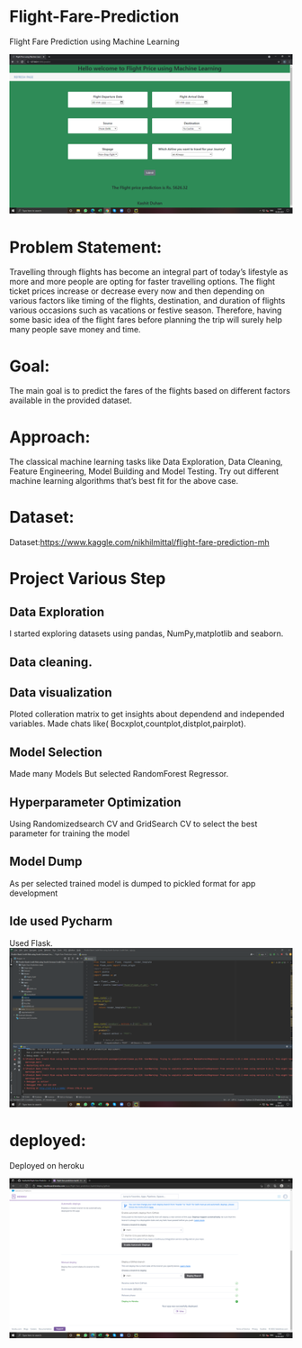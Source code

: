 # Flight-Fare-Prediction
Flight Fare Prediction using Machine Learning

![name-of-you-image](https://github.com/HeyKashit/Flight-Fare-Prediction/blob/main/Screenshots/Local%20Host%20.png)

# Problem Statement:
Travelling through flights has become an integral part of today’s lifestyle as more and
more people are opting for faster travelling options. The flight ticket prices increase or
decrease every now and then depending on various factors like timing of the flights,
destination, and duration of flights various occasions such as vacations or festive
season. Therefore, having some basic idea of the flight fares before planning the trip will
surely help many people save money and time.

# Goal:
The main goal is to predict the fares of the flights based on different factors available in
the provided dataset.

# Approach:
The classical machine learning tasks like Data Exploration, Data Cleaning,
Feature Engineering, Model Building and Model Testing. Try out different machine
learning algorithms that’s best fit for the above case.

# Dataset:
Dataset:https://www.kaggle.com/nikhilmittal/flight-fare-prediction-mh

# Project Various Step
## Data Exploration
I started exploring datasets using pandas, NumPy,matplotlib and seaborn.

## Data cleaning.

## Data visualization
Ploted colleration matrix to get insights about dependend and independed variables.
Made chats like( Bocxplot,countplot,distplot,pairplot).

## Model Selection 
Made many Models
But selected RandomForest Regressor.

## Hyperparameter Optimization
Using Randomizedsearch CV and GridSearch CV to select the best parameter for training the model

## Model Dump
As per selected trained model is dumped to pickled format for app development

## Ide used Pycharm
Used Flask.
![name-of-you-image](https://github.com/HeyKashit/Flight-Fare-Prediction/blob/main/Screenshots/Pycharm%20image.png)

# deployed:
Deployed on heroku

![name-of-you-image](https://github.com/HeyKashit/Flight-Fare-Prediction/blob/main/Screenshots/heroku.png)
